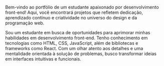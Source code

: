 Bem-vindo ao portfólio de um estudante apaixonado por desenvolvimento front-end! Aqui, você encontrará projetos que refletem dedicação, aprendizado contínuo e criatividade no universo do design e da programação web.

Sou um estudante em busca de oportunidades para aprimorar minhas habilidades em desenvolvimento front-end. Tenho conhecimento em tecnologias como HTML, CSS, JavaScript, além de bibliotecas e frameworks como React. Com um olhar atento aos detalhes e uma mentalidade orientada à solução de problemas, busco transformar ideias em interfaces intuitivas e funcionais.

